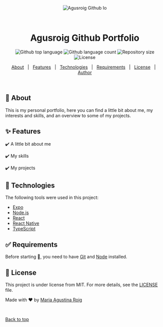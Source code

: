 <div align="center" id="top"> 
  <img src="./.github/app.gif" alt="Agusroig Github Io" />

  &#xa0;

  <!-- <a href="https://agusroiggithubio.netlify.app">Demo</a> -->
</div>

<h1 align="center">Agusroig Github Portfolio</h1>

<p align="center">
  <img alt="Github top language" src="https://img.shields.io/github/languages/top/agusroig/agusroig-github-io?color=56BEB8">

  <img alt="Github language count" src="https://img.shields.io/github/languages/count/agusroig/agusroig-github-io?color=56BEB8">

  <img alt="Repository size" src="https://img.shields.io/github/repo-size/agusroig/agusroig-github-io?color=56BEB8">

  <img alt="License" src="https://img.shields.io/github/license/agusroig/agusroig-github-io?color=56BEB8">

  <!-- <img alt="Github issues" src="https://img.shields.io/github/issues/agusroig/agusroig-github-io?color=56BEB8" /> -->

  <!-- <img alt="Github forks" src="https://img.shields.io/github/forks/agusroig/agusroig-github-io?color=56BEB8" /> -->

  <!-- <img alt="Github stars" src="https://img.shields.io/github/stars/agusroig/agusroig-github-io?color=56BEB8" /> -->
</p>

<!-- Status -->

<!-- <h4 align="center"> 
	🚧  Agusroig Github Io 🚀 Under construction...  🚧
</h4> 

<hr> -->

<p align="center">
  <a href="#dart-about">About</a> &#xa0; | &#xa0; 
  <a href="#sparkles-features">Features</a> &#xa0; | &#xa0;
  <a href="#rocket-technologies">Technologies</a> &#xa0; | &#xa0;
  <a href="#white_check_mark-requirements">Requirements</a> &#xa0; | &#xa0;
  <a href="#memo-license">License</a> &#xa0; | &#xa0;
  <a href="https://github.com/agusroig" target="_blank">Author</a>
</p>

<br>

## :dart: About ##

This is my personal portfolio, here you can find a little bit about me, my interests and skills, and an overview to some of my projects.

## :sparkles: Features ##

:heavy_check_mark: A little bit about me

:heavy_check_mark: My skills

:heavy_check_mark: My projects

## :rocket: Technologies ##

The following tools were used in this project:

- [Expo](https://expo.io/)
- [Node.js](https://nodejs.org/en/)
- [React](https://pt-br.reactjs.org/)
- [React Native](https://reactnative.dev/)
- [TypeScript](https://www.typescriptlang.org/)

## :white_check_mark: Requirements ##

Before starting :checkered_flag:, you need to have [Git](https://git-scm.com) and [Node](https://nodejs.org/en/) installed.


## :memo: License ##

This project is under license from MIT. For more details, see the [LICENSE](LICENSE.md) file.


Made with :heart: by <a href="https://github.com/agusroig" target="_blank">Maria Agustina Roig</a>

&#xa0;

<a href="#top">Back to top</a>
